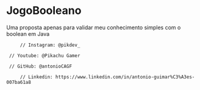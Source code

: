 # JogoBooleano
Uma proposta apenas para validar meu conhecimento simples com o boolean em Java

         // Instagram: @pikdev_

	 // Youtube: @Pikachu Gamer

	 // GitHub: @antonioCAGF

         // Linkedin: https://www.linkedin.com/in/antonio-guimar%C3%A3es-007ba61a8

